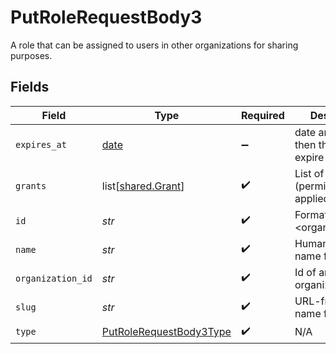 # PutRoleRequestBody3

A role that can be assigned to users in other organizations for sharing purposes.


## Fields

| Field                                                                         | Type                                                                          | Required                                                                      | Description                                                                   | Example                                                                       |
| ----------------------------------------------------------------------------- | ----------------------------------------------------------------------------- | ----------------------------------------------------------------------------- | ----------------------------------------------------------------------------- | ----------------------------------------------------------------------------- |
| `expires_at`                                                                  | [date](https://docs.python.org/3/library/datetime.html#date-objects)          | :heavy_minus_sign:                                                            | date and time then the role will expire                                       | 2028-07-21T17:32:28Z                                                          |
| `grants`                                                                      | list[[shared.Grant](../../models/shared/grant.md)]                            | :heavy_check_mark:                                                            | List of grants (permissions) applied to the role                              |                                                                               |
| `id`                                                                          | *str*                                                                         | :heavy_check_mark:                                                            | Format: <organization_id>:<slug>                                              | 123:owner                                                                     |
| `name`                                                                        | *str*                                                                         | :heavy_check_mark:                                                            | Human-friendly name for the role                                              | Owner                                                                         |
| `organization_id`                                                             | *str*                                                                         | :heavy_check_mark:                                                            | Id of an organization                                                         | 123                                                                           |
| `slug`                                                                        | *str*                                                                         | :heavy_check_mark:                                                            | URL-friendly name for the role                                                | owner                                                                         |
| `type`                                                                        | [PutRoleRequestBody3Type](../../models/operations/putrolerequestbody3type.md) | :heavy_check_mark:                                                            | N/A                                                                           |                                                                               |